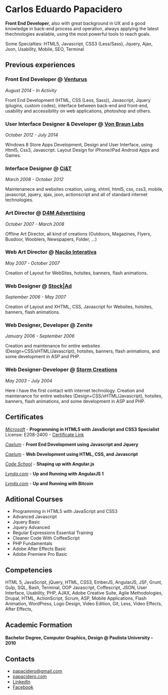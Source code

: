 # Carlos Eduardo Papacidero 

**Front End Developer**, also with great background in UX and a good knowledge in back-end process and operation, always applying the latest thechnologies available, using the most powerful tools to reach goals.

Some Specialties: HTML5, Javascript, CSS3 (Less/Sass), Jquery, Ajax, Json, Usability, Mobile, SEO, Terminal

## Previous experiences

### Front End Developer @ [Venturus](http://www.venturus.org.br)
_August 2014 - In Activity_

Front End Development (HTML, CSS (Less, Sass)), Javascript, Jquery (plugins, custom codes), interface between back-end and front-end, usability and accessibility on web applications, photoshop and others.

### User Interface Designer & Developer @ [Von Braun Labs](http:www.vonbraunlabs.com)
_October 2012 - July 2014_

Windows 8 Store Apps Development, Design and User Interface, using Html5, Css3, Javascript. Layout Design for iPhone/iPad Android Apps and Games.

### Interface Designer @ [Ci&T](http://www.ciandt.com/)
_March 2008 - October 2012_

Maintenanece and websites creation, using, xhtml, html5, css, css3, mobile, javascript, jquery, ajax, json, actionscript and all of standard internet technologies.

### Art Director @ [D4M Advertising](http://www.d4m.com.br/novosite/pt-br/)
_October 2007 - March 2008_

Offline Art Director, all kind of creations (Outdoors, Magazines, Flyers, Busdoor, Wooblers, Newspapers, Folder, ...)


### Web Art Director @ [Nação Interativa](http://www.nacao.com/)
_May 2007 - October 2007_

Creation of Layout for WebSites, hotsites, banners, flash animations.

### Web Designer @ [Stock|Ad](http://www.stockad.com.br/)
_September 2006 - May 2007_

Creation of Layout and XHTML, CSS, Javascript for Websites, hotsites, banners, flash animations.

### Web Designer, Developer @ Zenite
_January 2006 - September 2006_

Creation and maintenance for entire websites (Design+CSS/xHTML/Javascript), hotsites, banners, flash animations, and some development in ASP and PHP.

### Web Designer-Developer @ [Storm Creations](http://www.stormcorp.com.br/)
_May 2003 - July 2004_

Here i have the first contact with internet technology. Creation and maintenance for entire websites (Design+CSS/xHTML/Javascript), hotsites, banners, flash animations, and some development in ASP and PHP.

## Certificates

[_Microsoft_](www.microsoft.com.br) - **Programming in HTML5 with JavaScript and CSS3 Specialist**
License: E208-2400 - [Certificate Link](https://drive.google.com/file/d/0B-_LpVUvINimbjBtQmdrOUlqNU0/edit?usp=sharing)

[_Caelum_](www.caelum.com.br) - **Front End Development using Javascript and Jquery** 

[_Caelum_](www.caelum.com.br) - **Web Development using HTML, CSS, and Javascript**

[_Code School_](www.codeschool.com) - **Shaping up with Angular.js**

[_Lynda.com_](www.lynda.com) - **Up and Running with AngularJS 1**

[_Lynda.com_](www.lynda.com) - **Up and Running with Bitcoin**

## Aditional Courses

- Programming in HTML5 with JavaScript and CSS3
- Advanced Javascript
- Jquery Basic
- Jquery Advanced
- Regular Expressions Essential Training
- Cleaner Code With CoffeeScript
- PHP Fundamentals
- Adobe After Effects Basic
- Adobe Premiere Pro Basic

## Competencies

HTML 5, JavaScript, jQuery, HTML, CSS3, EmberJS, AngularJS, JSF, Grunt, Gulp, SQL, Bash, Terminal, OOP Javascript, Coffescript, JSON, User Interface, Usability, PHP, AJAX, Adobe Creative Suite, Agile Methodologies, Drupal, HTML, ActionScript, Scrum, ASP, Mobile Applications, Flash Animation, WordPress, Logo Design, Video Edition, Git, Less, Video Effects, After Effects, 

## Academic Formation

#### Bachelor Degree, Computer Graphics, Design @ Paulista University - 2010

## Contacts

- [papacidero@gmail.com](mailto:papacidero@gmail.com)
- [papacidero.com](www.papacidero.com)
- [LinkedIn](www.linkedin/in/papacidero)
- [Facebook](www.facebook.com/papacidero)
